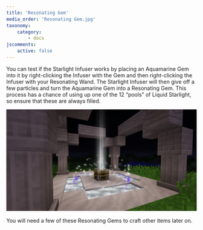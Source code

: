 ```yaml
---
title: 'Resonating Gem'
media_order: 'Resonating Gem.jpg'
taxonomy:
    category:
        - docs
jscomments:
    active: false
---
```


You can test if the Starlight Infuser works by placing an Aquamarine Gem into it by right-clicking the Infuser with the Gem and then right-clicking the Infuser with your Resonating Wand. The Starlight Infuser will then give off a few particles and turn the Aquamarine Gem into a Resonating Gem. This process has a chance of using up one of the 12 “pools” of Liquid Starlight, so ensure that these are always filled.

![](Resonating%20Gem.jpg)

You will need a few of these Resonating Gems to craft other items later on.
